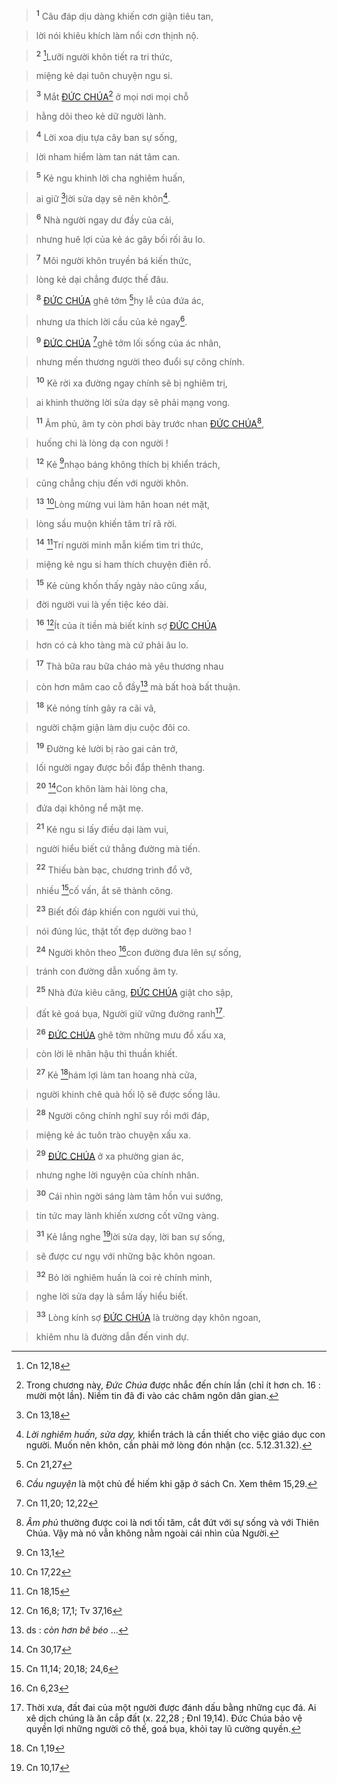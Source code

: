 > <sup><b>1</b></sup> Câu đáp dịu dàng khiến cơn giận tiêu tan,
>


> lời nói khiêu khích làm nổi cơn thịnh nộ.
>


> <sup><b>2</b></sup> [^1@-e5253326-5607-4b6d-8b23-74357c8b54a8]Lưỡi người khôn tiết ra tri thức,
>


> miệng kẻ dại tuôn chuyện ngu si.
>


> <sup><b>3</b></sup> Mắt [ĐỨC CHÚA]()[^1-e5253326-5607-4b6d-8b23-74357c8b54a8] ở mọi nơi mọi chỗ
>


> hằng dõi theo kẻ dữ người lành.
>


> <sup><b>4</b></sup> Lời xoa dịu tựa cây ban sự sống,
>


> lời nham hiểm làm tan nát tâm can.
>


> <sup><b>5</b></sup> Kẻ ngu khinh lời cha nghiêm huấn,
>


> ai giữ [^2@-e5253326-5607-4b6d-8b23-74357c8b54a8]lời sửa dạy sẽ nên khôn[^2-e5253326-5607-4b6d-8b23-74357c8b54a8].
>


> <sup><b>6</b></sup> Nhà người ngay dư đầy của cải,
>


> nhưng huê lợi của kẻ ác gây bối rối âu lo.
>


> <sup><b>7</b></sup> Môi người khôn truyền bá kiến thức,
>


> lòng kẻ dại chẳng được thế đâu.
>


> <sup><b>8</b></sup> [ĐỨC CHÚA]() ghê tởm [^3@-e5253326-5607-4b6d-8b23-74357c8b54a8]hy lễ của đứa ác,
>


> nhưng ưa thích lời cầu của kẻ ngay[^3-e5253326-5607-4b6d-8b23-74357c8b54a8].
>


> <sup><b>9</b></sup> [ĐỨC CHÚA]() [^4@-e5253326-5607-4b6d-8b23-74357c8b54a8]ghê tởm lối sống của ác nhân,
>


> nhưng mến thương người theo đuổi sự công chính.
>


> <sup><b>10</b></sup> Kẻ rời xa đường ngay chính sẽ bị nghiêm trị,
>


> ai khinh thường lời sửa dạy sẽ phải mạng vong.
>


> <sup><b>11</b></sup> Âm phủ, âm ty còn phơi bày trước nhan [ĐỨC CHÚA]()[^4-e5253326-5607-4b6d-8b23-74357c8b54a8],
>


> huống chi là lòng dạ con người !
>


> <sup><b>12</b></sup> Kẻ [^5@-e5253326-5607-4b6d-8b23-74357c8b54a8]nhạo báng không thích bị khiển trách,
>


> cũng chẳng chịu đến với người khôn.
>


> <sup><b>13</b></sup> [^6@-e5253326-5607-4b6d-8b23-74357c8b54a8]Lòng mừng vui làm hân hoan nét mặt,
>


> lòng sầu muộn khiến tâm trí rã rời.
>


> <sup><b>14</b></sup> [^7@-e5253326-5607-4b6d-8b23-74357c8b54a8]Trí người minh mẫn kiếm tìm tri thức,
>


> miệng kẻ ngu si ham thích chuyện điên rồ.
>


> <sup><b>15</b></sup> Kẻ cùng khốn thấy ngày nào cũng xấu,
>


> đời người vui là yến tiệc kéo dài.
>


> <sup><b>16</b></sup> [^8@-e5253326-5607-4b6d-8b23-74357c8b54a8]Ít của ít tiền mà biết kính sợ [ĐỨC CHÚA]()
>


> hơn có cả kho tàng mà cứ phải âu lo.
>


> <sup><b>17</b></sup> Thà bữa rau bữa cháo mà yêu thương nhau
>


> còn hơn mâm cao cỗ đầy[^5-e5253326-5607-4b6d-8b23-74357c8b54a8] mà bất hoà bất thuận.
>


> <sup><b>18</b></sup> Kẻ nóng tính gây ra cãi vã,
>


> người chậm giận làm dịu cuộc đôi co.
>


> <sup><b>19</b></sup> Đường kẻ lười bị rào gai cản trở,
>


> lối người ngay được bồi đắp thênh thang.
>


> <sup><b>20</b></sup> [^9@-e5253326-5607-4b6d-8b23-74357c8b54a8]Con khôn làm hài lòng cha,
>


> đứa dại không nể mặt mẹ.
>


> <sup><b>21</b></sup> Kẻ ngu si lấy điều dại làm vui,
>


> người hiểu biết cứ thẳng đường mà tiến.
>


> <sup><b>22</b></sup> Thiếu bàn bạc, chương trình đổ vỡ,
>


> nhiều [^10@-e5253326-5607-4b6d-8b23-74357c8b54a8]cố vấn, ắt sẽ thành công.
>


> <sup><b>23</b></sup> Biết đối đáp khiến con người vui thú,
>


> nói đúng lúc, thật tốt đẹp dường bao !
>


> <sup><b>24</b></sup> Người khôn theo [^11@-e5253326-5607-4b6d-8b23-74357c8b54a8]con đường đưa lên sự sống,
>


> tránh con đường dẫn xuống âm ty.
>


> <sup><b>25</b></sup> Nhà đứa kiêu căng, [ĐỨC CHÚA]() giật cho sập,
>


> đất kẻ goá bụa, Người giữ vững đường ranh[^6-e5253326-5607-4b6d-8b23-74357c8b54a8].
>


> <sup><b>26</b></sup> [ĐỨC CHÚA]() ghê tởm những mưu đồ xấu xa,
>


> còn lời lẽ nhân hậu thì thuần khiết.
>


> <sup><b>27</b></sup> Kẻ [^12@-e5253326-5607-4b6d-8b23-74357c8b54a8]hám lợi làm tan hoang nhà cửa,
>


> người khinh chê quà hối lộ sẽ được sống lâu.
>


> <sup><b>28</b></sup> Người công chính nghĩ suy rồi mới đáp,
>


> miệng kẻ ác tuôn trào chuyện xấu xa.
>


> <sup><b>29</b></sup> [ĐỨC CHÚA]() ở xa phường gian ác,
>


> nhưng nghe lời nguyện của chính nhân.
>


> <sup><b>30</b></sup> Cái nhìn ngời sáng làm tâm hồn vui sướng,
>


> tin tức may lành khiến xương cốt vững vàng.
>


> <sup><b>31</b></sup> Kẻ lắng nghe [^13@-e5253326-5607-4b6d-8b23-74357c8b54a8]lời sửa dạy, lời ban sự sống,
>


> sẽ được cư ngụ với những bậc khôn ngoan.
>


> <sup><b>32</b></sup> Bỏ lời nghiêm huấn là coi rẻ chính mình,
>


> nghe lời sửa dạy là sắm lấy hiểu biết.
>


> <sup><b>33</b></sup> Lòng kính sợ [ĐỨC CHÚA]() là trường dạy khôn ngoan,
>


> khiêm nhu là đường dẫn đến vinh dự.
>

[^1-e5253326-5607-4b6d-8b23-74357c8b54a8]: Trong chương này, *Đức Chúa* được nhắc đến chín lần (chỉ ít hơn ch. 16 : mười một lần). Niềm tin đã đi vào các châm ngôn dân gian.
[^2-e5253326-5607-4b6d-8b23-74357c8b54a8]: *Lời nghiêm huấn, sửa dạy,* khiển trách là cần thiết cho việc giáo dục con người. Muốn nên khôn, cần phải mở lòng đón nhận (cc. 5.12.31.32).
[^3-e5253326-5607-4b6d-8b23-74357c8b54a8]: *Cầu nguyện* là một chủ đề hiếm khi gặp ở sách Cn. Xem thêm 15,29.
[^4-e5253326-5607-4b6d-8b23-74357c8b54a8]: *Âm phủ* thường được coi là nơi tối tăm, cắt đứt với sự sống và với Thiên Chúa. Vậy mà nó vẫn không nằm ngoài cái nhìn của Người.
[^5-e5253326-5607-4b6d-8b23-74357c8b54a8]: ds : *còn hơn bê béo* ...
[^6-e5253326-5607-4b6d-8b23-74357c8b54a8]: Thời xưa, đất đai của một người được đánh dấu bằng những cục đá. Ai xê dịch chúng là ăn cắp đất (x. 22,28 ; Đnl 19,14). Đức Chúa bảo vệ quyền lợi những người cô thế, goá bụa, khỏi tay lũ cường quyền.
[^1@-e5253326-5607-4b6d-8b23-74357c8b54a8]: Cn 12,18
[^2@-e5253326-5607-4b6d-8b23-74357c8b54a8]: Cn 13,18
[^3@-e5253326-5607-4b6d-8b23-74357c8b54a8]: Cn 21,27
[^4@-e5253326-5607-4b6d-8b23-74357c8b54a8]: Cn 11,20; 12,22
[^5@-e5253326-5607-4b6d-8b23-74357c8b54a8]: Cn 13,1
[^6@-e5253326-5607-4b6d-8b23-74357c8b54a8]: Cn 17,22
[^7@-e5253326-5607-4b6d-8b23-74357c8b54a8]: Cn 18,15
[^8@-e5253326-5607-4b6d-8b23-74357c8b54a8]: Cn 16,8; 17,1; Tv 37,16
[^9@-e5253326-5607-4b6d-8b23-74357c8b54a8]: Cn 30,17
[^10@-e5253326-5607-4b6d-8b23-74357c8b54a8]: Cn 11,14; 20,18; 24,6
[^11@-e5253326-5607-4b6d-8b23-74357c8b54a8]: Cn 6,23
[^12@-e5253326-5607-4b6d-8b23-74357c8b54a8]: Cn 1,19
[^13@-e5253326-5607-4b6d-8b23-74357c8b54a8]: Cn 10,17
